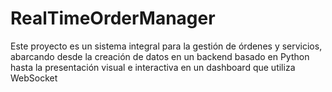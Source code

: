 # RealTimeOrderManager
Este proyecto es un sistema integral para la gestión de órdenes y servicios, abarcando desde la creación de datos en un backend basado en Python hasta la presentación visual e interactiva en un dashboard que utiliza WebSocket
